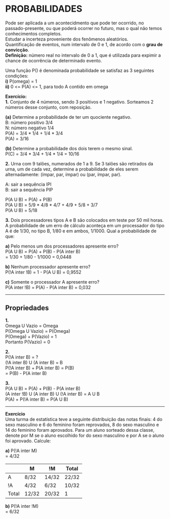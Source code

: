 # PROBABILIDADES
Pode ser aplicada a um acontecidmento que pode ter ocorrido, no passado-presente, ou que poderá ocorrer no futuro, mas o qual não temos conhecimentos completos.  
Estudar a incerteza proveniente dos fenômenos aleatórios.  
Quantificação de eventos, num intervalo de 0 e 1, de acordo com o **grau de convicção**.  
**Definição:** número real no intervalo de 0 a 1, que é utilizada para expimir a chance de ocorrência de determinado evento.

Uma função P() é  denominada probabilidade se satisfaz as 3 seguintes condições:  
**i)** P(omega) = 1  
**ii)** 0 <= P(A) <= 1, para todo A contido em omega  
<!-- iii) ????? -->

**Exercício:**   
**1.** Conjunto de 4 números, sendo 3 positivos e 1 negativo. Sorteamos 2 números desse conjunto, com reposição.  

**(a)** Determine a probabilidade de ter um quociente negativo.  
B: número positivo 3/4    
N: número negativo 1/4  
P(A) = 3/4 * 1/4 + 1/4 * 3/4  
P(A) = 3/16

**(b)** Determine a probabilidade dos dois terem o mesmo sinal.    
P(C) = 3/4 * 3/4 + 1/4 * 1/4 = 10/16  

**2.**  Urna com 9 talões, numerados de 1 a 9. Se 3 talões são retirados da urna, um de cada vez, determine a probabilidade de eles serem alternadamente: (ímpar, par, ímpar) ou (par, ímpar, par).  

A: sair a sequência IPI  
B: sair a sequência PIP  

P(A U B) = P(A) + P(B)  
P(A U B) = 5/9 * 4/8 * 4/7 + 4/9 + 5/8 + 3/7  
P(A U B) = 5/18  

**3.** Dois processadores tipos A e B são colocados em teste por 50 mil horas. A probabilidade de um erro de cãlculo aconteça em um processador do tipo A é de 1/30, no tipo B, 1/80 e em ambos, 1/1000. Qual a probabilidade de que:  

**a)** Pelo menos um dos processadores apresente erro?  
P(A U B) = P(A) + P(B) - P(A inter B)  
= 1/30 + 1/80 - 1/1000 = 0,0448  

**b)** Nenhum processador apresente erro?  
P(!A inter !B) = 1 - P(A U B) = 0,9552    

**c)** Somente o processador A apresente erro?  
P(A inter !B) = P(A) - P(A inter B) = 0,032  

___

## Propriedades  

**1.**  
Omega U Vazio = Omega  
P(Omega U Vazio) = P(Omega)  
P(Omega) + P(Vazio) = 1  
Portanto P(Vazio) = 0  

**2.**  
P(!A inter B) = ?  
(!A inter B) U (A inter B) = B  
P(!A inter B) + P(A inter B) = P(B)  
= P(B) - P(A inter B)  

**3.**  
P(A U B) = P(A) + P(B) - P(A inter B)  
(A inter !B) U (A inter B) U (!A inter B) = A U B  
P(A) + P(!A inter B) = P(A U B)  

___

**Exercício**  
Uma turma de estatística teve a seguinte distribuição das notas finais: 4 do sexo masculino e 6 do feminino foram reprovados, 8 do sexo masculino e 14 do feminino foram aprovados. Para um aluno sorteado dessa classe, denote por M se o aluno escolhido for do sexo masculino e por A se o aluno foi aprovado. Calcule:  

**a)** P(!A inter M)   
= 4/32

| | M | !M | Total |
| --- | --- | --- | --- |
| A | 8/32 | 14/32 | 22/32 |  
| !A | 4/32 | 6/32 | 10/32 |
| Total | 12/32 | 20/32 | 1 |  

**b)** P(!A inter !M)  
= 6/32
